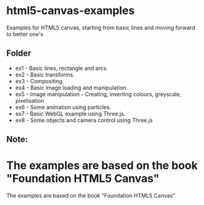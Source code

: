 html5-canvas-examples
=====================

Examples for HTML5 canvas, starting from basic lines and moving forward to better one's

Folder
------

* ex1 - Basic lines, rectangle and arcs. 
* ex2 - Basic transforms.
* ex3 - Compositing.
* ex4 - Basic image loading and manipulation.
* ex5 - Image manipulation - Creating, inverting colours, greyscale, pixelisation
* ex6 - Some animation using particles.
* ex7 - Basic WebGL example using Three.js. 
* ex8 - Some objects and camera control using Three.js

Note:
-----
The examples are based on the book "Foundation HTML5 Canvas"
=======
The examples are based on the book "Foundation HTML5 Canvas"
